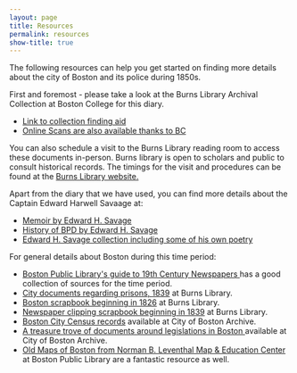 ```yaml
---
layout: page
title: Resources
permalink: resources
show-title: true
---
```

The following resources can help you get started on finding more details about the city of Boston and its police during 1850s.

First and foremost - please take a look at the Burns Library Archival Collection at Boston College for this diary. 
- [Link to collection finding aid](https://findingaids.bc.edu/repositories/2/archival_objects/47581)
- [Online Scans are also available thanks to BC ](https://findingaids.bc.edu/repositories/2/archival_objects/47581)

You can also schedule a visit to the Burns Library reading room to access these documents in-person. Burns library is open to scholars and public to consult historical records. The timings for the visit and procedures can be found at the [Burns Library website.](https://libguides.bc.edu/burns) 


Apart from the diary that we have used, you can find more details about the Captain Edward Harwell Savaage at: 

- [Memoir by Edward H. Savage](https://bc.primo.exlibrisgroup.com/discovery/fulldisplay?docid=alma99103340600001021&context=L&vid=01BC_INST:bclib&lang=en&search_scope=MyInstitution&adaptor=Local%20Search%20Engine&tab=LibraryCatalog&query=creator,exact,Savage,%20Edward%20H.,AND&facet=creator,exact,Savage,%20Edward%20H.&facet=library,include,1021%E2%80%9331591680001021&mode=advanced&offset=0)
- [History of BPD by Edward H. Savage](https://bc.primo.exlibrisgroup.com/permalink/01BC_INST/1nm9l4s/alma99103343090001021)
- [Edward H. Savage collection including some of his own poetry](https://findingaids.bc.edu/repositories/2/resources/201)


For general details about Boston during this time period:
- [Boston Public Library's guide to 19th Century Newspapers ](https://guides.bpl.org/newspapers/massachusetts-newspapers-online) has a good collection of sources for the time period.
- [City documents regarding prisons, 1839](https://findingaids.bc.edu/repositories/2/archival_objects/85198) at Burns Library.
- [Boston scrapbook beginning in 1826](https://findingaids.bc.edu/repositories/2/archival_objects/85448) at Burns Library.
- [Newspaper clipping scrapbook beginning in 1839](https://findingaids.bc.edu/repositories/2/archival_objects/85462) at Burns Library.
- [Boston City Census records](https://archives.boston.gov/repositories/2/resources/26) available at City of Boston Archive.
- [A treasure trove of documents around legislations in Boston ](https://guides.bpl.org/BostonReports/documents) available at City of Boston Archive.
- [Old Maps of Boston from Norman B. Leventhal Map & Education Center](https://www.bpl.org/resources-types/maps/) at Boston Public Library are a fantastic resource as well. 

 
